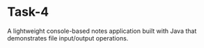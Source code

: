 # Task-4
A lightweight console-based notes application built with Java that demonstrates file input/output operations.
